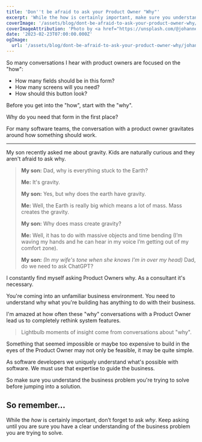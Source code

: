 ```yaml
---
title: 'Don''t be afraid to ask your Product Owner "Why"'
excerpt: 'While the how is certainly important, make sure you understand the business problem you''re solving first.'
coverImage: '/assets/blog/dont-be-afraid-to-ask-your-product-owner-why/johan-extra-KsSUgqDwvb0-unsplash.jpg'
coverImageAttribution: 'Photo by <a href="https://unsplash.com/@johannes25?utm_source=unsplash&utm_medium=referral&utm_content=creditCopyText">Johan Extra</a> on <a href="https://unsplash.com/photos/KsSUgqDwvb0?utm_source=unsplash&utm_medium=referral&utm_content=creditCopyText">Unsplash</a>'
date: '2023-02-23T07:00:00.000Z'
ogImage:
  url: '/assets/blog/dont-be-afraid-to-ask-your-product-owner-why/johan-extra-KsSUgqDwvb0-unsplash.jpg'
---
```


So many conversations I hear with product owners are focused on the "how":

- How many fields should be in this form?
- How many screens will you need?
- How should this button look?

Before you get into the "how", start with the "why".

Why do you need that form in the first place?

For many software teams, the conversation with a product owner gravitates around how something should work.

---

My son recently asked me about gravity.  Kids are naturally curious and they aren't afraid to ask why.

> __My son:__  Dad, why is everything stuck to the Earth?
> 
> __Me:__  It's gravity.
> 
> __My son:__  Yes, but why does the earth have gravity.
> 
> __Me:__  Well, the Earth is really big which means a lot of mass.  Mass creates the gravity.
> 
> __My son:__  Why does mass create gravity?
> 
> __Me:__  Well, it has to do with massive objects and time bending (I’m waving my hands and he can hear in my voice I’m getting out of my comfort zone).
> 
> __My son:__  *(In my wife's tone when she knows I'm in over my head)* Dad, do we need to ask ChatGPT?

I constantly find myself asking Product Owners why.  As a consultant it's necessary.  

You're coming into an unfamiliar business environment.  You need to understand why what you're building has anything to do with their business.

I'm amazed at how often these "why" conversations with a Product Owner lead us to completely rethink system features.

> Lightbulb moments of insight come from conversations about "why".

Something that seemed impossible or maybe too expensive to build in the eyes of the Product Owner may not only be feasible, it may be quite simple.

As software developers we uniquely understand what's possible with software.  We must use that expertise to guide the business.

So make sure you understand the business problem you're trying to solve before jumping into a solution.

## So remember...

While the *how* is certainly important, don’t forget to ask *why*.  Keep asking until you are sure you have a clear understanding of the business problem you are trying to solve.